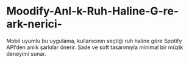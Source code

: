 # Moodify-Anl-k-Ruh-Haline-G-re-ark-nerici-
Mobil uyumlu bu uygulama, kullanıcının seçtiği ruh haline göre Spotify API’den anlık şarkılar önerir. Sade ve soft tasarımıyla minimal bir müzik deneyimi sunar.
